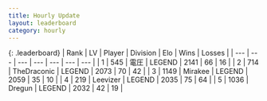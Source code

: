 ```yaml
---
title: Hourly Update
layout: leaderboard
category: hourly
---
```


{: .leaderboard}
| Rank | LV | Player | Division | Elo | Wins | Losses |
| --- | --- | --- | --- | --- | --- | --- |
| <span data-change="0">1</span> | 545 | <span title="ID: 407707">電圧</span> | LEGEND | <span data-change="3">2141</span> | <span data-change="1">66</span> | <span data-change="0">16</span> |
| <span data-change="0">2</span> | 714 | <span title="ID: 544310">TheDraconic</span> | LEGEND | <span data-change="0">2073</span> | <span data-change="0">70</span> | <span data-change="0">42</span> |
| <span data-change="0">3</span> | 1149 | <span title="ID: 416373">Mirakee</span> | LEGEND | <span data-change="8">2059</span> | <span data-change="1">35</span> | <span data-change="0">10</span> |
| <span data-change="0">4</span> | 219 | <span title="ID: 643181">Leevizer</span> | LEGEND | <span data-change="0">2035</span> | <span data-change="0">75</span> | <span data-change="0">64</span> |
| <span data-change="0">5</span> | 1036 | <span title="ID: 337810">Dregun</span> | LEGEND | <span data-change="0">2032</span> | <span data-change="0">42</span> | <span data-change="0">19</span> |